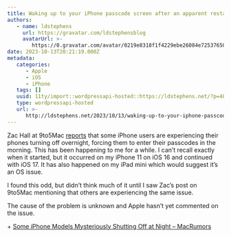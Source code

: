 ```yaml
---
title: Waking up to your iPhone passcode screen after an apparent restart overnight?
authors:
   - name: ldstephens
     url: https://gravatar.com/ldstephensblog
     avatarUrl: >-
        https://0.gravatar.com/avatar/0219e8318f1f4229ebe26084e7253765017f43ca0c631be37dc6d0b8ad6e40a4?s=96&d=identicon&r=G
date: 2023-10-13T20:21:19.000Z
metadata:
   categories:
      - Apple
      - iOS
      - iPhone
   tags: []
   uuid: 11ty/import::wordpressapi-hosted::https://ldstephens.net/?p=4889
   type: wordpressapi-hosted
   url: >-
      http://ldstephens.net/2023/10/13/waking-up-to-your-iphone-passcode-screen-after-an-apparent-restart-overnight/
---
```


Zac Hall at 9to5Mac [reports](https://9to5mac.com/2023/10/10/iphone-restart-overnight/) that some iPhone users are experiencing their phones turning off overnight, forcing them to enter their passcodes in the morning. This has been happening to me for a while. I can’t recall exactly when it started, but it occurred on my iPhone 11 on iOS 16 and continued with iOS 17. It has also happened on my iPad mini which would suggest it’s an OS issue.

I found this odd, but didn’t think much of it until I saw Zac’s post on 9to5Mac mentioning that others are experiencing the same issue.

The cause of the problem is unknown and Apple hasn’t yet commented on the issue.

\+ [Some iPhone Models Mysteriously Shutting Off at Night – MacRumors](https://www.macrumors.com/2023/10/11/iphone-models-turning-off-at-night/)
